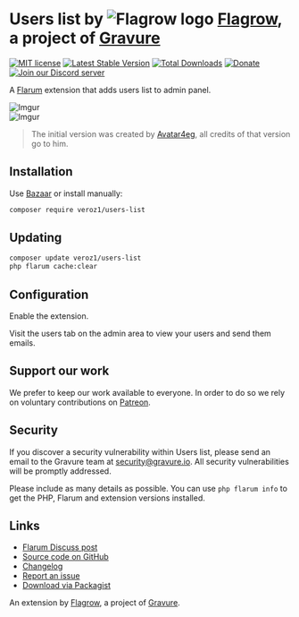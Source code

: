 # Users list by ![Flagrow logo](https://avatars0.githubusercontent.com/u/16413865?v=3&s=20) [Flagrow](https://discuss.flarum.org/d/1832-flagrow-extension-developer-group), a project of [Gravure](https://gravure.io/)

[![MIT license](https://img.shields.io/badge/license-MIT-blue.svg)](https://github.com/veroz1/users-list/blob/master/LICENSE.md) [![Latest Stable Version](https://img.shields.io/packagist/v/veroz1/users-list.svg)](https://packagist.org/packages/veroz1/users-list) [![Total Downloads](https://img.shields.io/packagist/dt/veroz1/users-list.svg)](https://packagist.org/packages/veroz1/users-list) [![Donate](https://img.shields.io/badge/patreon-support-yellow.svg)](https://www.patreon.com/flagrow) [![Join our Discord server](https://discordapp.com/api/guilds/240489109041315840/embed.png)](https://flagrow.io/join-discord)

A [Flarum](http://flarum.org) extension that adds users list to admin panel.

![Imgur](https://i.imgur.com/JSlVsEn.png)  
![Imgur](https://i.imgur.com/PIHr4mT.png)  

> The initial version was created by [Avatar4eg](https://github.com/avatar4eg), all credits of that version go to him.

## Installation

Use [Bazaar](https://discuss.flarum.org/d/5151-flagrow-bazaar-the-extension-marketplace) or install manually:

```bash
composer require veroz1/users-list
```

## Updating

```bash
composer update veroz1/users-list
php flarum cache:clear
```

## Configuration

Enable the extension.

Visit the users tab on the admin area to view your users and send them emails.

## Support our work

We prefer to keep our work available to everyone.
In order to do so we rely on voluntary contributions on [Patreon](https://www.patreon.com/flagrow).

## Security

If you discover a security vulnerability within Users list, please send an email to the Gravure team at security@gravure.io. All security vulnerabilities will be promptly addressed.

Please include as many details as possible. You can use `php flarum info` to get the PHP, Flarum and extension versions installed.

## Links

- [Flarum Discuss post](https://discuss.flarum.org/d/6009-flagrow-users-list-review-and-mass-mail-users-of-your-forum)
- [Source code on GitHub](https://github.com/flagrow/users-list)
- [Changelog](https://github.com/flagrow/users-list/blob/master/CHANGELOG.md)
- [Report an issue](https://github.com/flagrow/users-list/issues)
- [Download via Packagist](https://packagist.org/packages/flagrow/users-list)

An extension by [Flagrow](https://flagrow.io/), a project of [Gravure](https://gravure.io/).
